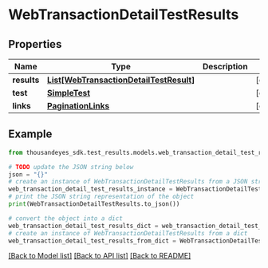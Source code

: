 # WebTransactionDetailTestResults


## Properties

Name | Type | Description | Notes
------------ | ------------- | ------------- | -------------
**results** | [**List[WebTransactionDetailTestResult]**](WebTransactionDetailTestResult.md) |  | [optional] 
**test** | [**SimpleTest**](SimpleTest.md) |  | [optional] 
**links** | [**PaginationLinks**](PaginationLinks.md) |  | [optional] 

## Example

```python
from thousandeyes_sdk.test_results.models.web_transaction_detail_test_results import WebTransactionDetailTestResults

# TODO update the JSON string below
json = "{}"
# create an instance of WebTransactionDetailTestResults from a JSON string
web_transaction_detail_test_results_instance = WebTransactionDetailTestResults.from_json(json)
# print the JSON string representation of the object
print(WebTransactionDetailTestResults.to_json())

# convert the object into a dict
web_transaction_detail_test_results_dict = web_transaction_detail_test_results_instance.to_dict()
# create an instance of WebTransactionDetailTestResults from a dict
web_transaction_detail_test_results_from_dict = WebTransactionDetailTestResults.from_dict(web_transaction_detail_test_results_dict)
```
[[Back to Model list]](../README.md#documentation-for-models) [[Back to API list]](../README.md#documentation-for-api-endpoints) [[Back to README]](../README.md)


